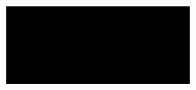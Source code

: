 ![](https://raw.githubusercontent.com/xierramolient/xierramolient/main/lv_0_20240203005024-ezgif.com-video-to-gif-converter.gif)
